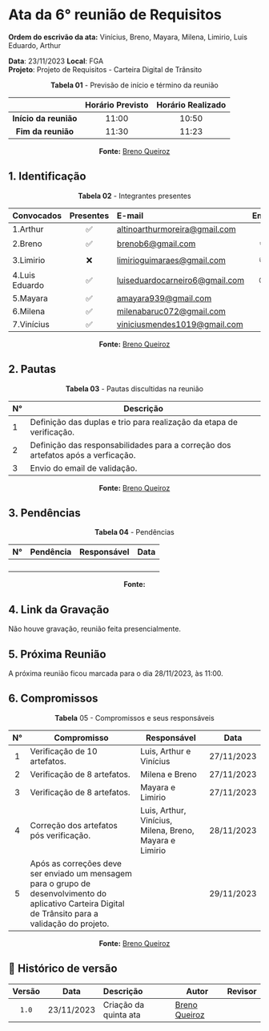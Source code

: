# Ata da  6° reunião de Requisitos

**Ordem do escrivão da ata:** Vinícius, Breno, Mayara, Milena, Limirio, Luis Eduardo,
Arthur

**Data**:   23/11/2023 **Local**: FGA <br>
**Projeto**: Projeto de Requisitos - Carteira Digital de Trânsito <br>

<center>

**Tabela 01** - Previsão de início e término da reunião

|   | Horário Previsto | Horário Realizado |
|:-:| :-: | :-: |
|**Início da reunião**| 11:00 | 10:50 |
|**Fim da reunião**| 11:30 | 11:23 |

**Fonte:** [Breno Queiroz](https://github.com/brenob6)

</center>

## 1. Identificação

<center>

**Tabela 02** - Integrantes presentes

| Convocados    | Presentes         | E-mail                        | Emoji |
| ---           | :---:             | :--                           | :---: |
| 1.Arthur      |:white_check_mark: |altinoarthurmoreira@gmail.com  |:space_invader:|
| 2.Breno       |:white_check_mark: |brenob6@gmail.com              |:coffee:       |
| 3.Limirio     |:x:                |limirioguimaraes@gmail.com     |:thumbsup:     |
| 4.Luis Eduardo|:white_check_mark: |luiseduardocarneiro6@gmail.com |:sunglasses:   |
| 5.Mayara      |:white_check_mark: |amayara939@gmail.com           |:fist:         |
| 6.Milena      |:white_check_mark: |milenabaruc072@gmail.com       |:fairy:        |
| 7.Vinícius    |:white_check_mark: |viniciusmendes1019@gmail.com   |:cold_face:    |

**Fonte:** [Breno Queiroz](https://github.com/brenob6)

</center>

## 2. Pautas

<center>
  
**Tabela 03** - Pautas discultidas na reunião

| **N°** | **Descrição**|
|---     |--------------|
| 1 | Definição das duplas e trio para realização da etapa de verificação.              |
| 2 | Definição das responsabilidades para a correção dos artefatos após a verficação. |
| 3 | Envio do email de validação.                                                      |

**Fonte:** [Breno Queiroz](https://github.com/brenob6)


</center>

## 3. Pendências

<center>

**Tabela 04** - Pendências

| **N°** | **Pendência** | **Responsável** | **Data** |
|--------|---------------|-----------------|----------|
|        |               |                 |          |
|        |               |                 |          |
|        |               |                 |          |
|        |               |                 |          |


**Fonte:** [](https://github.com/)

</center>

## 4. Link da Gravação
Não houve gravação, reunião feita presencialmente.

## 5. Próxima Reunião

A próxima reunião ficou marcada para o dia 28/11/2023, às 11:00.

## 6. Compromissos

<center>

**Tabela** 05 - Compromissos e seus responsáveis

| N°| Compromisso                   | Responsável               | Data      |
|:-:|-----------------------------  |-----------------          |-----------|
| 1 | Verificação de 10 artefatos.   | Luis, Arthur e Vinícius   | 27/11/2023|
| 2 | Verificação de 8 artefatos.    | Milena e Breno            | 27/11/2023|
| 3 | Verificação de 8 artefatos.    | Mayara e Limirio          | 27/11/2023|
| 4 | Correção dos artefatos pós verificação.| Luis, Arthur, Vinícius, Milena, Breno, Mayara e Limirio | 28/11/2023|
| 5 | Após as correções deve ser enviado um mensagem para o grupo de desenvolvimento do aplicativo Carteira Digital de Trânsito para a validação do projeto. |  | 29/11/2023|


**Fonte:** [Breno Queiroz](https://github.com/brenob6)

</center>

##  📑 Histórico de versão

| Versão | Data      | Descrição | Autor | Revisor |
| :-:    | :-----:   | :------   | ----  | ------- |
| `1.0`  |23/11/2023 | Criação da quinta ata |[Breno Queiroz](https://github.com/brenob6)| [](https://github.com/) |

